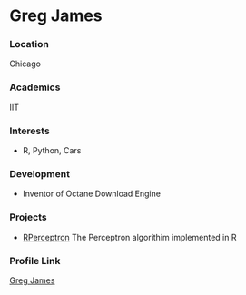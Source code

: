 # Greg James

### Location

Chicago

### Academics
IIT

### Interests

- R, Python, Cars

### Development

- Inventor of Octane Download Engine

### Projects

- [RPerceptron](https://github.com/gregyjames/RPerceptron) The Perceptron algorithim implemented in R

### Profile Link

[Greg James](https://github.com/gregyjames)